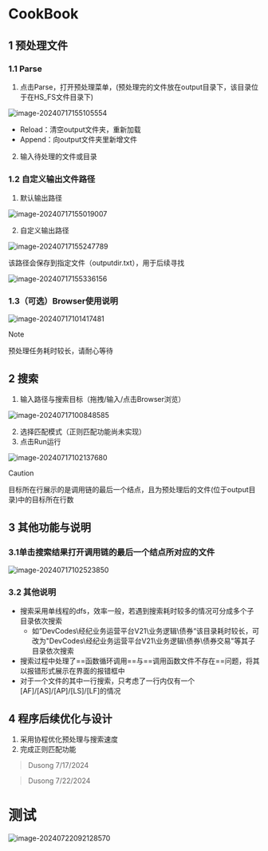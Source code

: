# CookBook

## 1 预处理文件

### 1.1 Parse

1. 点击Parse，打开预处理菜单，(预处理完的文件放在output目录下，该目录位于在HS_FS文件目录下)

![image-20240717155105554](https://typora-dusong.oss-cn-chengdu.aliyuncs.com/image-20240717155105554.png)

- Reload：清空output文件夹，重新加载
- Append：向output文件夹里新增文件

2. 输入待处理的文件或目录

### 1.2 自定义输出文件路径

1. 默认输出路径

![image-20240717155019007](https://typora-dusong.oss-cn-chengdu.aliyuncs.com/image-20240717155019007.png)

2. 自定义输出路径

![image-20240717155247789](https://typora-dusong.oss-cn-chengdu.aliyuncs.com/image-20240717155247789.png)

该路径会保存到指定文件（outputdir.txt），用于后续寻找

![image-20240717155336156](https://typora-dusong.oss-cn-chengdu.aliyuncs.com/image-20240717155336156.png)

### 1.3（可选）Browser使用说明

![image-20240717101417481](https://typora-dusong.oss-cn-chengdu.aliyuncs.com/image-20240717101417481.png)

> [!NOTE]
>
> 预处理任务耗时较长，请耐心等待



## 2 搜索

1. 输入路径与搜索目标（拖拽/输入/点击Browser浏览）

![image-20240717100848585](https://typora-dusong.oss-cn-chengdu.aliyuncs.com/image-20240717100848585.png)

2. 选择匹配模式（正则匹配功能尚未实现）
3. 点击Run运行

![image-20240717102137680](https://typora-dusong.oss-cn-chengdu.aliyuncs.com/image-20240717102137680.png)

> [!CAUTION]
>
> 目标所在行展示的是调用链的最后一个结点，且为预处理后的文件(位于output目录)中的目标所在行数



## 3 其他功能与说明

### 3.1单击搜索结果打开调用链的最后一个结点所对应的文件

![image-20240717102523850](https://typora-dusong.oss-cn-chengdu.aliyuncs.com/image-20240717102523850.png)

### 3.2 其他说明

- 搜索采用单线程的dfs，效率一般，若遇到搜索耗时较多的情况可分成多个子目录依次搜索
  - 如”DevCodes\经纪业务运营平台V21\业务逻辑\债券“该目录耗时较长，可改为"DevCodes\经纪业务运营平台V21\业务逻辑\债券\债券交易"等其子目录依次搜索
- 搜索过程中处理了==函数循环调用==与==调用函数文件不存在==问题，将其以报错形式展示在界面的报错框中
- 对于一个文件的其中一行搜索，只考虑了一行内仅有一个[AF]/[AS]/[AP]/[LS]/[LF]的情况



## 4 程序后续优化与设计

1. 采用协程优化预处理与搜索速度
2. 完成正则匹配功能



> Dusong   7/17/2024









> Dusong 7/22/2024

# 测试

![image-20240722092128570](https://typora-dusong.oss-cn-chengdu.aliyuncs.com/image-20240722092128570.png)